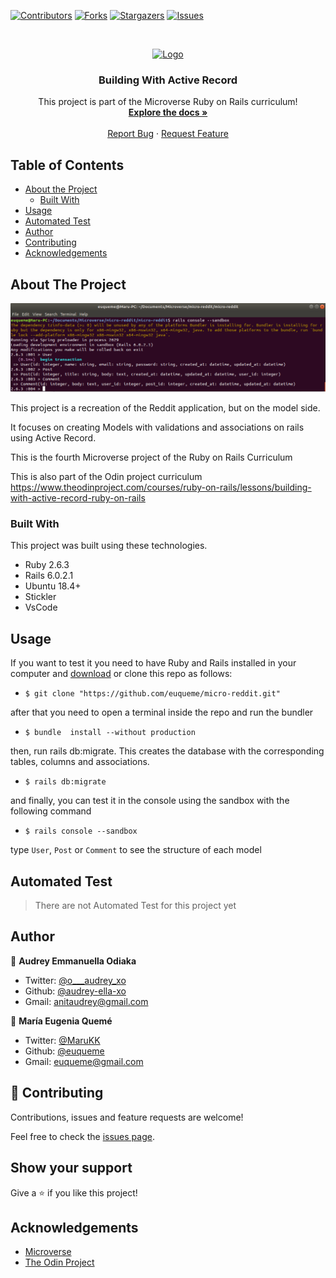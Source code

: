 <!--
*** Thanks for checking out this README Template. If you have a suggestion that would
*** make this better, please fork the repo and create a pull request or simply open
*** an issue with the tag "enhancement".
*** Thanks again! Now go create something AMAZING! :D
-->

<!-- PROJECT SHIELDS -->
<!--
*** I'm using markdown "reference style" links for readability.
*** Reference links are enclosed in brackets [ ] instead of parentheses ( ).
*** See the bottom of this document for the declaration of the reference variables
*** for contributors-url, forks-url, etc. This is an optional, concise syntax you may use.
*** https://www.markdownguide.org/basic-syntax/#reference-style-links
-->
[![Contributors][contributors-shield]][contributors-url]
[![Forks][forks-shield]][forks-url]
[![Stargazers][stars-shield]][stars-url]
[![Issues][issues-shield]][issues-url]

<!-- PROJECT LOGO -->
<br />
<p align="center">
  <a href="https://github.com/euqueme/micro-reddit">
    <img src="https://raw.githubusercontent.com/euqueme/toy-app/master/app/assets/images/mLogo.png" alt="Logo" width="80" height="80">
  </a>

  <h3 align="center">Building With Active Record</h3>

  <p align="center">
    This project is part of the Microverse Ruby on Rails curriculum!
    <br />
    <a href="https://github.com/euqueme/micro-reddit"><strong>Explore the docs »</strong></a>
    <br />
    <br />
    <a href="https://github.com/euqueme/micro-reddit/issues">Report Bug</a>
    ·
    <a href="https://github.com/euqueme/micro-reddit/issues">Request Feature</a>
  </p>
</p>

<!-- TABLE OF CONTENTS -->
## Table of Contents

* [About the Project](#about-the-project)
  * [Built With](#built-with)
* [Usage](#usage)
* [Automated Test](#automated-test)
* [Author](#author)
* [Contributing](#contributing)
* [Acknowledgements](#acknowledgements)

<!-- ABOUT THE PROJECT -->
## About The Project

![Product Name Screen Shot][product-screenshot]

This project is a recreation of the Reddit application, but on the model side.

It focuses on creating Models with validations and associations on rails using Active Record.

This is the fourth Microverse project of the Ruby on Rails Curriculum

This is also part of the Odin project curriculum https://www.theodinproject.com/courses/ruby-on-rails/lessons/building-with-active-record-ruby-on-rails

### Built With
This project was built using these technologies.
* Ruby 2.6.3
* Rails 6.0.2.1
* Ubuntu 18.4+
* Stickler
* VsCode

<!-- ABOUT THE PROJECT -->
## Usage

If you want to test it you need to have Ruby and Rails installed in your computer and [download](https://github.com/euqueme/micro-reddit/archive/master.zip) or clone this repo as follows:
* `$ git clone "https://github.com/euqueme/micro-reddit.git"`

after that you need to open a terminal inside the repo and run the bundler
* `$ bundle  install --without production`

then, run rails db:migrate. This creates the database with the corresponding tables, columns and associations.
* `$ rails db:migrate`

and finally, you can test it in the console using the sandbox with the following command
* `$ rails console --sandbox`

type ``User``, ``Post`` or ``Comment`` to see the structure of each model

<!-- AUTOMATED TEST -->
## Automated Test

> There are not Automated Test for this project yet

<!-- CONTACT -->
## Author

👤 **Audrey Emmanuella Odiaka** 
- Twitter: [@o___audrey_xo](https://twitter.com/o___audrey_xo) 
- Github: [@audrey-ella-xo](https://github.com/audrey-ella-xo) 
- Gmail: anitaudrey@gmail.com

👤 **María Eugenia Quemé** 

- Twitter: [@MaruKK](https://twitter.com/MaruKK) 
- Github: [@euqueme](https://github.com/euqueme) 
- Gmail: euqueme@gmail.com

## 🤝 Contributing

Contributions, issues and feature requests are welcome!

Feel free to check the [issues page](https://github.com/euqueme/Blogger-Rails/issues).

## Show your support

Give a ⭐️ if you like this project!

<!-- ACKNOWLEDGEMENTS -->
## Acknowledgements
* [Microverse](https://www.microverse.org/)
* [The Odin Project](https://www.theodinproject.com/)

<!-- MARKDOWN LINKS & IMAGES -->
<!-- https://www.markdownguide.org/basic-syntax/#reference-style-links -->
[contributors-shield]: https://img.shields.io/github/contributors/euqueme/micro-reddit.svg?style=flat-square
[contributors-url]: https://github.com/euqueme/micro-reddit/graphs/contributors
[forks-shield]: https://img.shields.io/github/forks/euqueme/micro-reddit.svg?style=flat-square
[forks-url]: https://github.com/euqueme/micro-reddit/network/members
[stars-shield]: https://img.shields.io/github/stars/euqueme/micro-reddit.svg?style=flat-square
[stars-url]: https://github.com/euqueme/micro-reddit/stargazers
[issues-shield]: https://img.shields.io/github/issues/euqueme/micro-reddit.svg?style=flat-square
[issues-url]: https://github.com/euqueme/micro-reddit/issues
[product-screenshot]: app/assets/images/screenshot.png
